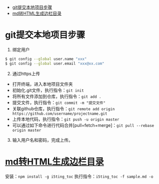 <!-- @import "[TOC]" {cmd="toc" depthFrom=1 depthTo=6 orderedList=false} -->

<!-- code_chunk_output -->

* [git提交本地项目步骤](#git提交本地项目步骤)
* [md转HTML生成边栏目录](#md转html生成边栏目录httpsblogcsdnnetjackie_boboarticledetails79213988)

<!-- /code_chunk_output -->

# git提交本地项目步骤

1.  绑定用户

```sh {.line-numbers}
$ git config --global user.name "xxx"
$ git config --global user.email "xxx@xx.com"
```

2.  通过https上传

-   打开终端，进入本地项目文件夹
-   初始化.git文件，执行指令：`git init`
-   将所有文件添加到仓库，执行指令：`git add .`
-   提交文件，执行指令：`git commit -m "提交文件"`
-   关联github仓库，执行指令：`git remote add origin https://github.com/username/projectname.git`
-   上传本地代码，执行指令：`git push -u origin master`
-   可以通过如下命令进行代码合并[pull=fetch+merge]：`git pull --rebase origin master`

3.  输入用户名和密码，完成上传。

# [md转HTML生成边栏目录](https://blog.csdn.net/jackie_bobo/article/details/79213988)

安装：`npm install -g i5ting_toc`
执行指令：`i5ting_toc -f sample.md -o`
